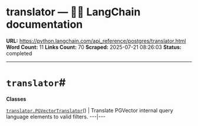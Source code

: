 # translator — 🦜🔗 LangChain  documentation

**URL:** https://python.langchain.com/api_reference/postgres/translator.html
**Word Count:** 11
**Links Count:** 70
**Scraped:** 2025-07-21 08:26:03
**Status:** completed

---

# `translator`\#

**Classes**

[`translator.PGVectorTranslator`](https://python.langchain.com/api_reference/postgres/translator/langchain_postgres.translator.PGVectorTranslator.html#langchain_postgres.translator.PGVectorTranslator "langchain_postgres.translator.PGVectorTranslator")\(\) | Translate PGVector internal query language elements to valid filters.   ---|---